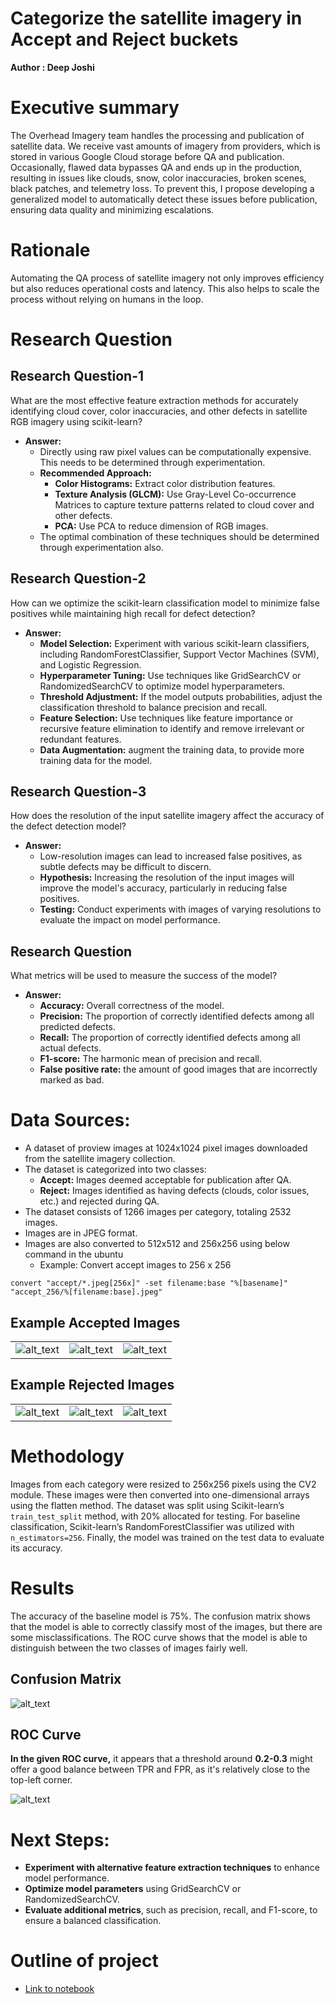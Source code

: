 # Categorize the satellite imagery in Accept and Reject buckets

**Author : Deep Joshi**


# Executive summary

The Overhead Imagery team handles the processing and publication of satellite data. We receive vast amounts of imagery from providers, which is stored in various Google Cloud storage before QA and publication. Occasionally, flawed data bypasses QA and ends up in the production, resulting in issues like clouds, snow, color inaccuracies, broken scenes, black patches, and telemetry loss. To prevent this, I propose developing a generalized model to automatically detect these issues before publication, ensuring data quality and minimizing escalations.


# Rationale 

Automating the QA process of satellite imagery not only improves efficiency but also reduces operational costs and latency. This also helps to scale the process without relying on humans in the loop. 


# Research Question 


## Research Question-1

What are the most effective feature extraction methods for accurately identifying cloud cover, color inaccuracies, and other defects in satellite RGB imagery using scikit-learn?



* **Answer:**
    * Directly using raw pixel values can be computationally expensive. This needs to be determined through experimentation.
    * **Recommended Approach:**
        * **Color Histograms:** Extract color distribution features.
        * **Texture Analysis (GLCM):** Use Gray-Level Co-occurrence Matrices to capture texture patterns related to cloud cover and other defects.
        * **PCA:** Use PCA to reduce dimension of RGB images.
    * The optimal combination of these techniques should be determined through experimentation also.


## Research Question-2

How can we optimize the scikit-learn classification model to minimize false positives while maintaining high recall for defect detection?



* **Answer:**
    * **Model Selection:** Experiment with various scikit-learn classifiers, including RandomForestClassifier, Support Vector Machines (SVM), and Logistic Regression.
    * **Hyperparameter Tuning:** Use techniques like GridSearchCV or RandomizedSearchCV to optimize model hyperparameters.
    * **Threshold Adjustment:** If the model outputs probabilities, adjust the classification threshold to balance precision and recall.
    * **Feature Selection:** Use techniques like feature importance or recursive feature elimination to identify and remove irrelevant or redundant features.
    * **Data Augmentation:** augment the training data, to provide more training data for the model.


## Research Question-3

How does the resolution of the input satellite imagery affect the accuracy of the defect detection model?



* **Answer:**
    * Low-resolution images can lead to increased false positives, as subtle defects may be difficult to discern.
    * **Hypothesis:** Increasing the resolution of the input images will improve the model's accuracy, particularly in reducing false positives.
    * **Testing:** Conduct experiments with images of varying resolutions to evaluate the impact on model performance.


## Research Question

What metrics will be used to measure the success of the model?



* **Answer:**
    * **Accuracy:** Overall correctness of the model.
    * **Precision:** The proportion of correctly identified defects among all predicted defects.
    * **Recall:** The proportion of correctly identified defects among all actual defects.
    * **F1-score:** The harmonic mean of precision and recall.
    * **False positive rate:** the amount of good images that are incorrectly marked as bad.


# Data Sources:



* A dataset of proview images at 1024x1024 pixel images downloaded from the satellite imagery collection.
* The dataset is categorized into two classes:
    * **Accept:** Images deemed acceptable for publication after QA.
    * **Reject:** Images identified as having defects (clouds, color issues, etc.) and rejected during QA.
* The dataset consists of 1266 images per category, totaling 2532 images.
* Images are in JPEG format.
* Images are also converted to 512x512 and 256x256 using below command in the ubuntu
    * Example: Convert accept images to 256 x 256  

```convert "accept/*.jpeg[256x]" -set filename:base "%[basename]" "accept_256/%[filename:base].jpeg" ```

## Example Accepted Images


<table>
  <tr>
   <td>

<img src="images/image1.jpg" width="" alt="alt_text" title="image_tooltip">

   </td>
   <td>


<img src="images/image5.jpg" width="" alt="alt_text" title="image_tooltip">

   </td>
   <td>


<img src="images/image6.jpg" width="" alt="alt_text" title="image_tooltip">

   </td>
  </tr>
</table>



## Example Rejected Images


<table>
  <tr>
   <td>

<img src="images/image2.jpg" width="" alt="alt_text" title="image_tooltip">

   </td>
   <td>


<img src="images/image4.jpg" width="" alt="alt_text" title="image_tooltip">

   </td>
   <td>


<img src="images/image8.jpg" width="" alt="alt_text" title="image_tooltip">

   </td>
  </tr>
</table>




# Methodology

Images from each category were resized to 256x256 pixels using the CV2 module. These images were then converted into one-dimensional arrays using the flatten method.
The dataset was split using Scikit-learn’s `train_test_split` method, with 20% allocated for testing. For baseline classification, Scikit-learn’s RandomForestClassifier was utilized with `n_estimators=256`.
Finally, the model was trained on the test data to evaluate its accuracy.


# Results 
The accuracy of the baseline model is 75%. The confusion matrix shows that the model is able to correctly classify most of the images, but there are some misclassifications.
The ROC curve shows that the model is able to distinguish between the two classes of images fairly well.


## Confusion Matrix

![alt_text](images/image1.png "image_tooltip")



## ROC Curve

**In the given ROC curve,** it appears that a threshold around **0.2-0.3** might offer a good balance between TPR and FPR, as it's relatively close to the top-left corner.

![alt_text](images/image2.png "image_tooltip")

# Next Steps:
- **Experiment with alternative feature extraction techniques** to enhance model performance.
- **Optimize model parameters** using GridSearchCV or RandomizedSearchCV.
- **Evaluate additional metrics**, such as precision, recall, and F1-score, to ensure a balanced classification.

# Outline of project
- [Link to notebook](https://github.com/deepjoshi1/capstone_project/blob/52154fdbd2244b0eff6fc8111d898049c3a02cda/Capstone_Assignment_Initial_Report_and_Exploratory_Data_Analysis.ipynb)

